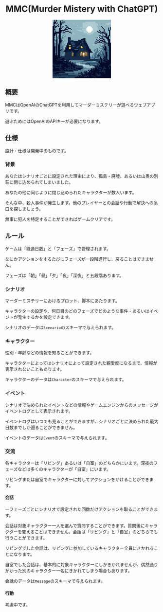  <h1 align="center">MMC(Murder Mistery with ChatGPT)</h1>
 <p align="center">
   <a href="https://github.com/ultemica/mmc">
     <img align="center" src="https://raw.githubusercontent.com/ultemica/mmc/master/public/icons/icon-512x512.png" width="192px" alt="MMC Logo" style="image-rendering: pixelated">
   </a>
 </p>

## 概要

MMCはOpenAIのChatGPTを利用してマーダーミステリーが遊べるウェブアプリです。

遊ぶためにはOpenAIのAPIキーが必要になります。

## 仕様

設計・仕様は開発中のものです。

### 背景

あなたはシナリオごとに設定された理由により、孤島・廃墟、あるいは山奥の別荘に閉じ込められてしまいました。

あなたの他に同じように閉じ込められたキャラクターが数人います。

そんな中、殺人事件が発生します。他のプレイヤーとの会話や行動で解決への糸口を探しましょう。

無事に犯人を特定することができればゲームクリアです。

## ルール

ゲームは「経過日数」と「フェーズ」で管理されます。

なにかアクションをするたびにフェーズが一段階進行し、戻ることはできません。

フェーズは「朝」「昼」「夕」「夜」「深夜」と五段階あります。

### シナリオ

マーダーミステリーにおけるプロット、脚本にあたります。

キャラクターの設定や、何日目のどのフェーズでどのような事件・あるいはイベントが発生するかを設定できます。

シナリオのデータは`Scenario`のスキーマで与えられます。

### キャラクター

性別・年齢などの情報を知ることができます。

キャラクターによってはシナリオによって設定された親愛度になるまで、情報が表示されないこともあります。

キャラクターのデータは`Character`のスキーマで与えられます。

### イベント

シナリオで決められたイベントなどの情報やゲームエンジンからのメッセージがイベントログとして表示されます。

イベントログはいつでも見ることができますが、シナリオごとに決められた最大日数までしか遡ることができません。

イベントのデータは`Event`のスキーマで与えられます。

### 交流

各キャラクターは「リビング」あるいは「自室」のどちらかにいます。深夜のフェーズなどは多くのキャラクターが「自室」にいます。

リビングまたは自室でキャラクターに対してアクションをかけることができます。

#### 会話

一フェーズごとにシナリオで設定された回数だけアクションを取ることができます。

会話は対象キャラクター一人を選んで質問することができます。質問後にキャラクターを変えることはできません。会話は「リビング」と「自室」のどちらでも行うことができます。

リビングでした会話は、リビングに参加しているキャラクター全員にきかれることになります。

自室でした会話は、基本的に対象キャラクターにしかきかれませんが、偶然通りかかった別のキャラクター一名にきかれてしまう場合もあります。

会話のデータは`Message`のスキーマで与えられます。

#### 行動

考慮中です。


